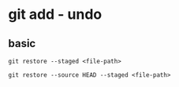 
# git add  -  undo


## basic

```
git restore --staged <file-path>
```

```
git restore --source HEAD --staged <file-path>
```


